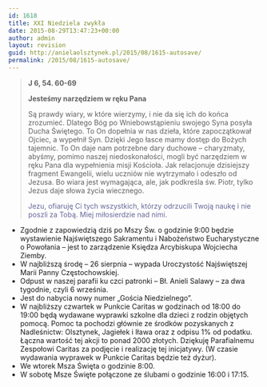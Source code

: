 ```yaml
---
id: 1618
title: XXI Niedziela zwykła
date: 2015-08-29T13:47:23+00:00
author: admin
layout: revision
guid: http://anielaolsztynek.pl/2015/08/1615-autosave/
permalink: /2015/08/1615-autosave/
---
```

> **J 6, 54. 60-69**
> 
> **Jesteśmy narzędziem w ręku Pana**
> 
> Są prawdy wiary, w które wierzymy, i nie da się ich do końca zrozumieć. Dlatego Bóg po Wniebowstąpieniu swojego Syna posyła Ducha Świętego. To On dopełnia w nas dzieła, które zapoczątkował Ojciec, a wypełnił Syn. Dzięki Jego łasce mamy dostęp do Bożych tajemnic. To On daje nam potrzebne dary duchowe &#8211; charyzmaty, abyśmy, pomimo naszej niedoskonałości, mogli być narzędziem w ręku Pana dla wypełnienia misji Kościoła. Jak relacjonuje dzisiejszy fragment Ewangelii, wielu uczniów nie wytrzymało i odeszło od Jezusa. Bo wiara jest wymagająca, ale, jak podkreśla św. Piotr, tylko Jezus daje słowa życia wiecznego.
> 
> <span style="color: #666699;">Jezu, ofiaruję Ci tych wszystkich, którzy odrzucili Twoją naukę i nie poszli za Tobą. Miej miłosierdzie nad nimi.</span>

  * Zgodnie z zapowiedzią dziś po Mszy Św. o godzinie 9:00 będzie wystawienie Najświętszego Sakramentu i Nabożeństwo Eucharystyczne o Powołania &#8211; jest to zarządzenie Księdza Arcybiskupa Wojciecha Ziemby.
  * W najbliższą środę &#8211; 26 sierpnia &#8211; wypada Uroczystość Najświętszej Marii Panny Częstochowskiej.
  * Odpust w naszej parafii ku czci patronki &#8211; Bł. Anieli Salawy &#8211; za dwa tygodnie, czyli 6 września.
  * Jest do nabycia nowy numer &#8222;Gościa Niedzielnego&#8221;.
  * W najbliższy czwartek w Punkcie Caritas w godzinach od 18:00 do 19:00 będą wydawane wyprawki szkolne dla dzieci z rodzin objętych pomocą. Pomoc ta pochodzi głównie ze środków pozyskanych z Nadleśnictw: Olsztynek, Jagiełek i Iława oraz z odpisu 1% od podatku. Łączna wartość tej akcji to ponad 2000 złotych. Dziękuję Parafialnemu Zespołowi Caritas za podjęcie i realizację tej inicjatywy. (W czasie wydawania wyprawek w Punkcie Caritas będzie też dyżur).
  * We wtorek Msza Święta o godzinie 8:00.
  * W sobotę Msze Święte połączone ze ślubami o godzinie 16:00 i 17:15.